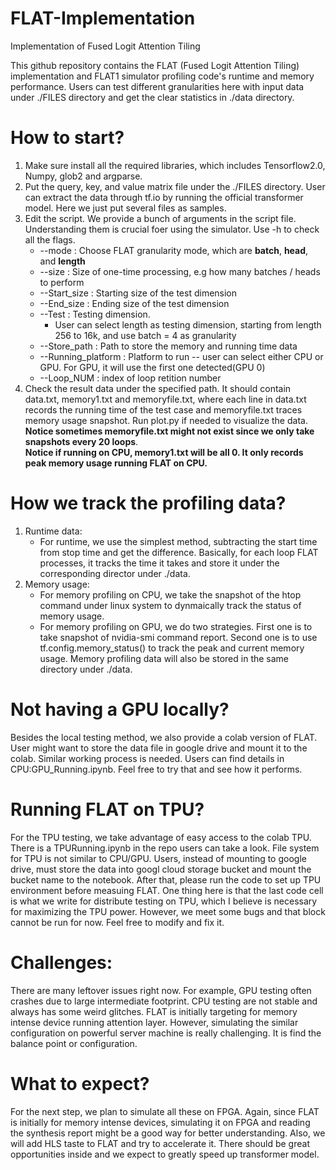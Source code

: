 # FLAT-Implementation
Implementation of Fused Logit Attention Tiling

This github repository contains the FLAT (Fused Logit Attention Tiling) implementation and FLAT1 simulator profiling code's runtime and memory performance. Users can test different granularities here with input data under ./FILES directory and get the clear statistics in ./data directory.

# How to start?
1. Make sure install all the required libraries, which includes Tensorflow2.0, Numpy, glob2 and argparse.
2. Put the query, key, and value matrix file under the ./FILES directory. User can extract the data through tf.io by running the official transformer model. Here we just put several files as samples.
3. Edit the script. We provide a bunch of arguments in the script file. Understanding them is crucial foer using the simulator. Use -h to check all the flags.
      - --mode : Choose FLAT granularity mode, which are **batch**, **head**, and **length**
      - --size : Size of one-time processing, e.g how many batches / heads to perform
      - --Start_size : Starting size of the test dimension
      - --End_size : Ending size of the test dimension
      - --Test : Testing dimension. 
        - User can select length as testing dimension, starting from length 256 to 16k, and use batch = 4 as granularity
      - --Store_path : Path to store the memory and running time data
      - --Running_platform : Platform to run -- user can select either CPU or GPU. For GPU, it will use the first one detected(GPU 0)
      - --Loop_NUM : index of loop retition number
4. Check the result data under the specified path. It should contain data.txt, memory1.txt and memoryfile.txt, where each line in data.txt records the running time of the test case and memoryfile.txt traces memory usage snapshot. Run plot.py if needed to visualize the data. \
**Notice sometimes memoryfile.txt might not exist since we only take snapshots every 20 loops**. \
**Notice if running on CPU, memory1.txt will be all 0. It only records peak memory usage running FLAT on CPU.**
      
# How we track the profiling data?
1. Runtime data:
    - For runtime, we use the simplest method, subtracting the start time from stop time and get the difference. Basically, for each loop FLAT processes, it tracks       the time it takes and store it under the corresponding director under ./data.
2. Memory usage:
    - For memory profiling on CPU, we take the snapshot of the htop command under linux system to dynmaically track the status of memory usage.
    - For memory profiling on GPU, we do two strategies. First one is to take snapshot of nvidia-smi command report. Second one is to use tf.config.memory_status()       to track the peak and current memory usage. Memory profiling data will also be stored in the same directory under ./data.

# Not having a GPU locally?
Besides the local testing method, we also provide a colab version of FLAT. User might want to store the data file in google drive and mount it to the colab. Similar working process is needed. Users can find details in CPU:GPU_Running.ipynb. Feel free to try that and see how it performs.

# Running FLAT on TPU?
For the TPU testing, we take advantage of easy access to the colab TPU. There is a TPURunning.ipynb in the repo users can take a look. File system for TPU is not similar to CPU/GPU. Users, instead of mounting to google drive, must store the data into googl cloud storage bucket and mount the bucket name to the notebook. After that, please run the code to set up TPU environment before measuing FLAT. One thing here is that the last code cell is what we write for distribute testing on TPU, which I believe is necessary for maximizing the TPU power. However, we meet some bugs and that block cannot be run for now. Feel free to modify and fix it.

# Challenges:
There are many leftover issues right now. For example, GPU testing often crashes due to large intermediate footprint. CPU testing are not stable and always has some weird glitches. FLAT is initially targeting for memory intense device running attention layer. However, simulating the similar configuration on powerful server machine is really challenging. It is find the balance point or configuration.

# What to expect?
For the next step, we plan to simulate all these on FPGA. Again, since FLAT is initially for memory intense devices, simulating it on FPGA and reading the synthesis report might be a good way for better understanding. Also, we will add HLS taste to FLAT and try to accelerate it. There should be great opportunities inside and we expect to greatly speed up transformer model.
